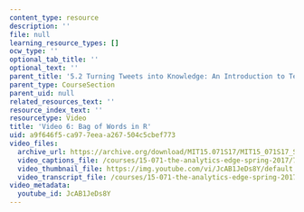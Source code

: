 ```yaml
---
content_type: resource
description: ''
file: null
learning_resource_types: []
ocw_type: ''
optional_tab_title: ''
optional_text: ''
parent_title: '5.2 Turning Tweets into Knowledge: An Introduction to Text Analytics'
parent_type: CourseSection
parent_uid: null
related_resources_text: ''
resource_index_text: ''
resourcetype: Video
title: 'Video 6: Bag of Words in R'
uid: a9f646f5-ca97-7eea-a267-504c5cbef773
video_files:
  archive_url: https://archive.org/download/MIT15.071S17/MIT15_071S17_Session_5.2.10_300k.mp4
  video_captions_file: /courses/15-071-the-analytics-edge-spring-2017/78ba95bd15515864a76fac6f8b152ce8_JcAB1JeDs8Y.vtt
  video_thumbnail_file: https://img.youtube.com/vi/JcAB1JeDs8Y/default.jpg
  video_transcript_file: /courses/15-071-the-analytics-edge-spring-2017/1e725c0b608ae5dc42b33b497a546a98_JcAB1JeDs8Y.pdf
video_metadata:
  youtube_id: JcAB1JeDs8Y
---
```

